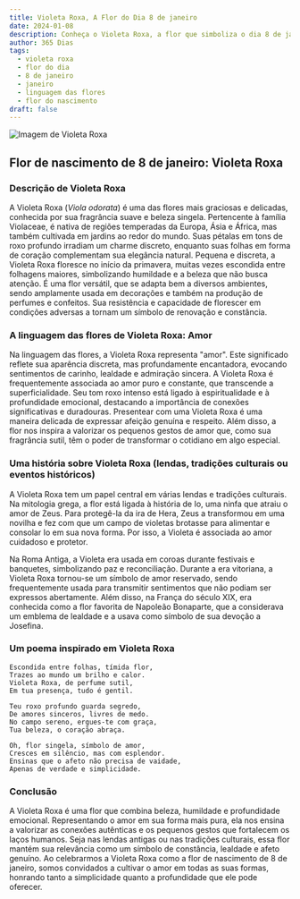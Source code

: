 ```yaml
---
title: Violeta Roxa, A Flor do Dia 8 de janeiro
date: 2024-01-08
description: Conheça o Violeta Roxa, a flor que simboliza o dia 8 de janeiro e seu significado 'Amor'. Explore a beleza e o simbolismo desta flor encantadora.
author: 365 Dias
tags:
  - violeta roxa
  - flor do dia
  - 8 de janeiro
  - janeiro
  - linguagem das flores
  - flor do nascimento
draft: false
---
```


![Imagem de Violeta Roxa](https://cdn.pixabay.com/photo/2018/08/02/03/46/violets-3578798_1280.png#center)

## Flor de nascimento de 8 de janeiro: Violeta Roxa

### Descrição de Violeta Roxa

A Violeta Roxa (_Viola odorata_) é uma das flores mais graciosas e delicadas, conhecida por sua fragrância suave e beleza singela. Pertencente à família Violaceae, é nativa de regiões temperadas da Europa, Ásia e África, mas também cultivada em jardins ao redor do mundo. Suas pétalas em tons de roxo profundo irradiam um charme discreto, enquanto suas folhas em forma de coração complementam sua elegância natural. Pequena e discreta, a Violeta Roxa floresce no início da primavera, muitas vezes escondida entre folhagens maiores, simbolizando humildade e a beleza que não busca atenção. É uma flor versátil, que se adapta bem a diversos ambientes, sendo amplamente usada em decorações e também na produção de perfumes e confeitos. Sua resistência e capacidade de florescer em condições adversas a tornam um símbolo de renovação e constância.

### A linguagem das flores de Violeta Roxa: Amor

Na linguagem das flores, a Violeta Roxa representa "amor". Este significado reflete sua aparência discreta, mas profundamente encantadora, evocando sentimentos de carinho, lealdade e admiração sincera. A Violeta Roxa é frequentemente associada ao amor puro e constante, que transcende a superficialidade. Seu tom roxo intenso está ligado à espiritualidade e à profundidade emocional, destacando a importância de conexões significativas e duradouras. Presentear com uma Violeta Roxa é uma maneira delicada de expressar afeição genuína e respeito. Além disso, a flor nos inspira a valorizar os pequenos gestos de amor que, como sua fragrância sutil, têm o poder de transformar o cotidiano em algo especial.

### Uma história sobre Violeta Roxa (lendas, tradições culturais ou eventos históricos)

A Violeta Roxa tem um papel central em várias lendas e tradições culturais. Na mitologia grega, a flor está ligada à história de Io, uma ninfa que atraiu o amor de Zeus. Para protegê-la da ira de Hera, Zeus a transformou em uma novilha e fez com que um campo de violetas brotasse para alimentar e consolar Io em sua nova forma. Por isso, a Violeta é associada ao amor cuidadoso e protetor.

Na Roma Antiga, a Violeta era usada em coroas durante festivais e banquetes, simbolizando paz e reconciliação. Durante a era vitoriana, a Violeta Roxa tornou-se um símbolo de amor reservado, sendo frequentemente usada para transmitir sentimentos que não podiam ser expressos abertamente. Além disso, na França do século XIX, era conhecida como a flor favorita de Napoleão Bonaparte, que a considerava um emblema de lealdade e a usava como símbolo de sua devoção a Josefina.

### Um poema inspirado em Violeta Roxa

```
Escondida entre folhas, tímida flor,  
Trazes ao mundo um brilho e calor.  
Violeta Roxa, de perfume sutil,  
Em tua presença, tudo é gentil.  

Teu roxo profundo guarda segredo,  
De amores sinceros, livres de medo.  
No campo sereno, ergues-te com graça,  
Tua beleza, o coração abraça.  

Oh, flor singela, símbolo de amor,  
Cresces em silêncio, mas com esplendor.  
Ensinas que o afeto não precisa de vaidade,  
Apenas de verdade e simplicidade.
```

### Conclusão

A Violeta Roxa é uma flor que combina beleza, humildade e profundidade emocional. Representando o amor em sua forma mais pura, ela nos ensina a valorizar as conexões autênticas e os pequenos gestos que fortalecem os laços humanos. Seja nas lendas antigas ou nas tradições culturais, essa flor mantém sua relevância como um símbolo de constância, lealdade e afeto genuíno. Ao celebrarmos a Violeta Roxa como a flor de nascimento de 8 de janeiro, somos convidados a cultivar o amor em todas as suas formas, honrando tanto a simplicidade quanto a profundidade que ele pode oferecer.